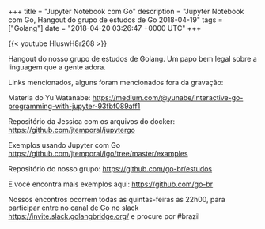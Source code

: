 +++
title = "Jupyter Notebook com Go"
description = "Jupyter Notebook com Go, Hangout do grupo de estudos de Go 2018-04-19"
tags = ["Golang"]
date = "2018-04-20 03:26:47 +0000 UTC"
+++

{{< youtube HluswH8r268 >}}

Hangout do nosso grupo de estudos de Golang.
Um papo bem legal sobre a linguagem que a gente adora.

Links mencionados, alguns foram mencionados fora da gravação:

Materia do Yu Watanabe:
https://medium.com/@yunabe/interactive-go-programming-with-jupyter-93fbf089aff1

Repositório da Jessica com os arquivos do docker:
https://github.com/jtemporal/jupytergo

Exemplos usando Jupyter com Go
https://github.com/jtemporal/lgo/tree/master/examples

Repositório do nosso grupo:
https://github.com/go-br/estudos

E você encontra mais exemplos aqui:
https://github.com/go-br

Nossos encontros ocorrem todas as quintas-feiras as 22h00, para participar entre no canal de Go no slack https://invite.slack.golangbridge.org/ e procure por #brazil